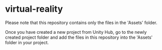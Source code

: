 # virtual-reality

Please note that this repository contains only the files in the 'Assets' folder.

Once you have created a new project from Unity Hub, go to the newly created project folder and add the files in this repository into the 'Assets' folder in your project.
